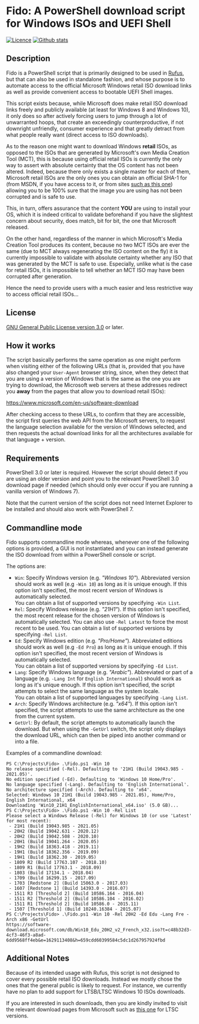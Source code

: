 Fido: A PowerShell download script for Windows ISOs and UEFI Shell
==================================================================

[![Licence](https://img.shields.io/badge/license-GPLv3-blue.svg?style=flat-square)](https://www.gnu.org/licenses/gpl-3.0.en.html)
[![Github stats](https://img.shields.io/github/downloads/pbatard/Fido/total.svg?style=flat-square)](https://github.com/pbatard/Fido/releases)

Description
-----------

Fido is a PowerShell script that is primarily designed to be used in [Rufus](https://github.com/pbatard/rufus), but that
can also be used in standalone fashion, and whose purpose is to automate access to the official Microsoft Windows retail
ISO download links as well as provide convenient access to bootable UEFI Shell images.

This script exists because, while Microsoft does make retail ISO download links freely and publicly available (at least
for Windows 8 and Windows 10), it only does so after actively forcing users to jump through a lot of unwarranted hoops,
that create an exceedingly counterproductive, if not downright unfriendly, consumer experience and that greatly detract
from what people really want (direct access to ISO downloads).

As to the reason one might want to download Windows __retail__ ISOs, as opposed to the ISOs that are generated by
Microsoft's own Media Creation Tool (MCT), this is because using official retail ISOs is currently the only way to
assert with absolute certainty that the OS content has not been altered. Indeed, because there only exists a single
master for each of them, Microsoft retail ISOs are the only ones you can obtain an official SHA-1 for (from MSDN, if you
have access to it, or from sites [such as this one](https://msdn.rg-adguard.net/public.php)) allowing you to be 100%
sure that the image you are using has not been corrupted and is safe to use.

This, in turn, offers assurance that the content __YOU__ are using to install your OS, which it is indeed critical to
validate beforehand if you have the slightest concern about security, does match, bit for bit, the one that Microsoft
released.

On the other hand, regardless of the manner in which Microsoft's Media Creation Tool produces its content, because no
two MCT ISOs are ever the same (due to MCT always regenerating the ISO content on the fly) it is currently impossible to
validate with absolute certainty whether any ISO that was generated by the MCT is safe to use. Especially, unlike what
is the case for retail ISOs, it is impossible to tell whether an MCT ISO may have been corrupted after generation.

Hence the need to provide users with a much easier and less restrictive way to access official retail ISOs...

License
-------

[GNU General Public License version 3.0](https://www.gnu.org/licenses/gpl-3.0) or later.

How it works
------------

The script basically performs the same operation as one might perform when visiting either of the following URLs (that
is, provided that you have also changed your `User-Agent` browser string, since, when they detect that you are using a
version of Windows that is the same as the one you are trying to download, the Microsoft web servers at these addresses
redirect you __away__ from the pages that allow you to download retail ISOs):

https://www.microsoft.com/en-us/software-download

After checking access to these URLs, to confirm that they are accessible, the script first queries the web API from the
Microsoft servers, to request the language selection available for the version of Windows selected, and then requests
the actual download links for all the architectures available for that language + version.

Requirements
------------

PowerShell 3.0 or later is required. However the script should detect if you are using an older version and point you to
the relevant PowerShell 3.0 download page if needed (which should only ever occur if you are running a vanilla version
of Windows 7).

Note that the current version of the script does not need Internet Explorer to be installed and should also work with
PowerShell 7.

Commandline mode
----------------

Fido supports commandline mode whereas, whenever one of the following options is provided, a GUI is not instantiated
and you can instead generate the ISO download from within a PowerShell console or script.

The options are:
- `Win`: Specify Windows version (e.g. _"Windows 10"_). Abbreviated version should work as well (e.g `-Win 10`) as long
   as it is unique enough. If this option isn't specified, the most recent version of Windows is automatically selected.  
   You can obtain a list of supported versions by specifying `-Win List`.
- `Rel`: Specify Windows release (e.g. _"21H1"_). If this option isn't specified, the most recent release for the chosen
   version of Windows is automatically selected. You can also use `-Rel Latest` to force the most recent to be used.
   You can obtain a list of supported versions by specifying `-Rel List`.
- `Ed`: Specify Windows edition (e.g. _"Pro/Home"_). Abbreviated editions should work as well (e.g `-Ed Pro`) as long
   as it is unique enough. If this option isn't specified, the most recent version of Windows is automatically selected.  
   You can obtain a list of supported versions by specifying `-Ed List`.
- `Lang`: Specify Windows language (e.g. _"Arabic"_). Abbreviated or part of a language (e.g. `-Lang Int` for
   `English International`) should work as long as it's unique enough. If this option isn't specified, the script attempts
   to select the same language as the system locale.  
   You can obtain a list of supported languages by specifying `-Lang List`.
- `Arch`: Specify Windows architecture (e.g. _"x64"_). If this option isn't specified, the script attempts to use the same
   architecture as the one from the current system.
- `GetUrl`: By default, the script attempts to automatically launch the download. But when using the `-GetUrl` switch,
   the script only displays the download URL, which can then be piped into another command or into a file.

Examples of a commandline download:

```
PS C:\Projects\Fido> .\Fido.ps1 -Win 10
No release specified (-Rel). Defaulting to '21H1 (Build 19043.985 - 2021.05)'.
No edition specified (-Ed). Defaulting to 'Windows 10 Home/Pro'.
No language specified (-Lang). Defaulting to 'English International'.
No architecture specified (-Arch). Defaulting to 'x64'.
Selected: Windows 10 21H1 (Build 19043.985 - 2021.05), Home/Pro, English International, x64
Downloading 'Win10_21H1_EnglishInternational_x64.iso' (5.0 GB)...
PS C:\Projects\Fido> .\Fido.ps1 -Win 10 -Rel List
Please select a Windows Release (-Rel) for Windows 10 (or use 'Latest' for most recent):
 - 21H1 (Build 19043.985 - 2021.05)
 - 20H2 (Build 19042.631 - 2020.12)
 - 20H2 (Build 19042.508 - 2020.10)
 - 20H1 (Build 19041.264 - 2020.05)
 - 19H2 (Build 18363.418 - 2019.11)
 - 19H1 (Build 18362.356 - 2019.09)
 - 19H1 (Build 18362.30 - 2019.05)
 - 1809 R2 (Build 17763.107 - 2018.10)
 - 1809 R1 (Build 17763.1 - 2018.09)
 - 1803 (Build 17134.1 - 2018.04)
 - 1709 (Build 16299.15 - 2017.09)
 - 1703 [Redstone 2] (Build 15063.0 - 2017.03)
 - 1607 [Redstone 1] (Build 14393.0 - 2016.07)
 - 1511 R3 [Threshold 2] (Build 10586.164 - 2016.04)
 - 1511 R2 [Threshold 2] (Build 10586.104 - 2016.02)
 - 1511 R1 [Threshold 2] (Build 10586.0 - 2015.11)
 - 1507 [Threshold 1] (Build 10240.16384 - 2015.07)
PS C:\Projects\Fido> .\Fido.ps1 -Win 10 -Rel 20H2 -Ed Edu -Lang Fre -Arch x86 -GetUrl
https://software-download.microsoft.com/db/Win10_Edu_20H2_v2_French_x32.iso?t=c48b32d3-4cf3-46f3-a8ad-6dd9568ff4eb&e=1629113408&h=659cdd60399584c5dc1d267957924fbd
```

Additional Notes
----------------

Because of its intended usage with Rufus, this script is not designed to cover every possible retail ISO downloads.
Instead we mostly chose the ones that the general public is likely to request. For instance, we currently have no plan
to add support for LTSB/LTSC Windows 10 ISOs downloads.

If you are interested in such downloads, then you are kindly invited to visit the relevant download pages from Microsoft
such as [this one](https://www.microsoft.com/evalcenter/evaluate-windows-10-enterprise) for LTSC versions.

